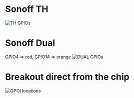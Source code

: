 # Sonoff TH
<img alt="TH GPIOs" src="http://tinkerman.cat/wp-content/uploads/2016/10/20161004_220416_LABELSs.jpg"/><br/>

# Sonoff Dual
GPIO4 => red, GPIO14 => orange
<img alt="DUAL GPIOs" src="https://user-images.githubusercontent.com/659660/29748261-f01f466e-8b12-11e7-9280-cc81f876405d.jpeg"/><br/>

# Breakout direct from the chip
<img alt="GPOI locations" src="https://user-images.githubusercontent.com/30664452/32122885-6dddaf1c-bb62-11e7-977a-314b51aa7b6f.png"/><br/>
